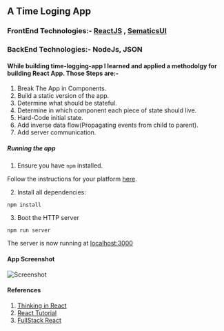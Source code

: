 ## A Time Loging App
### FrontEnd Technologies:- [ReactJS](https://reactjs.org/) , [SematicsUI](https://semantic-ui.com/)
### BackEnd Technologies:-  NodeJs, JSON

#### While building time-logging-app I learned and applied a methodolgy for building React App. Those Steps are:-
1. Break The App in Components.
2. Build a static version of the app.
3. Determine what should be stateful.
4. Determine in which component each piece of state should live.
5. Hard-Code initial state.
6. Add inverse data flow(Propagating events from child to parent).
7. Add server communication.



##### Running the app

1. Ensure you have `npm` installed.

Follow the instructions for your platform [here](https://github.com/npm/npm).

2. Install all dependencies:

````
npm install
````

3. Boot the HTTP server

````
npm run server
````

The server is now running at [localhost:3000](localhost:3000)



#### App Screenshot 
![Screenshot](https://sachin5sos.github.io/App.PNG)

#### References
1. [Thinking in React](https://reactjs.org/docs/thinking-in-react.html)
2. [React Tutorial](https://reactjs.org/tutorial/tutorial.html)
3. [FullStack React](https://www.fullstackreact.com/)
